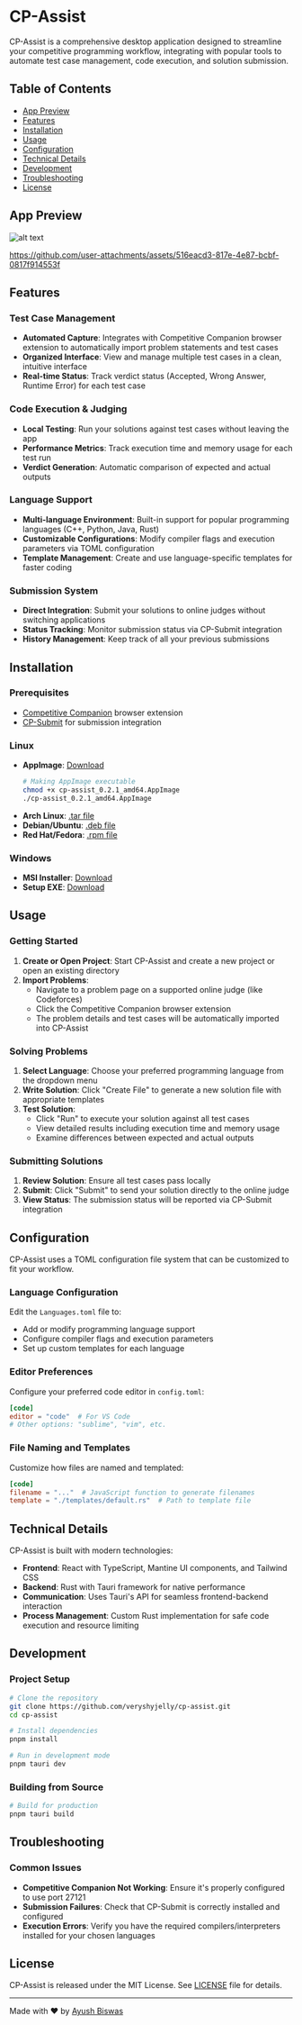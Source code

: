 # CP-Assist

CP-Assist is a comprehensive desktop application designed to streamline your competitive programming workflow, integrating with popular tools to automate test case management, code execution, and solution submission.

## Table of Contents
- [App Preview](#app-preview)
- [Features](#features)
- [Installation](#installation)
- [Usage](#usage)
- [Configuration](#configuration)
- [Technical Details](#technical-details)
- [Development](#development)
- [Troubleshooting](#troubleshooting)
- [License](#license)

## App Preview

![alt text](https://github.com/veryshyjelly/cp-assist/blob/main/cp-assist-shot.png?raw=true)

https://github.com/user-attachments/assets/516eacd3-817e-4e87-bcbf-0817f914553f

## Features

### Test Case Management
- **Automated Capture**: Integrates with Competitive Companion browser extension to automatically import problem statements and test cases
- **Organized Interface**: View and manage multiple test cases in a clean, intuitive interface
- **Real-time Status**: Track verdict status (Accepted, Wrong Answer, Runtime Error) for each test case

### Code Execution & Judging
- **Local Testing**: Run your solutions against test cases without leaving the app
- **Performance Metrics**: Track execution time and memory usage for each test run
- **Verdict Generation**: Automatic comparison of expected and actual outputs

### Language Support
- **Multi-language Environment**: Built-in support for popular programming languages (C++, Python, Java, Rust)
- **Customizable Configurations**: Modify compiler flags and execution parameters via TOML configuration
- **Template Management**: Create and use language-specific templates for faster coding

### Submission System
- **Direct Integration**: Submit your solutions to online judges without switching applications
- **Status Tracking**: Monitor submission status via CP-Submit integration
- **History Management**: Keep track of all your previous submissions

## Installation

### Prerequisites
- [Competitive Companion](https://github.com/jmerle/competitive-companion) browser extension
- [CP-Submit](https://github.com/tsycho/cp-submit) for submission integration

### Linux
- **AppImage**: [Download](https://github.com/veryshyjelly/cp-assist/releases/download/v0.2.1/cp-assist_0.2.1_amd64.AppImage)
  ```bash
  # Making AppImage executable
  chmod +x cp-assist_0.2.1_amd64.AppImage
  ./cp-assist_0.2.1_amd64.AppImage
  ```
- **Arch Linux**: [.tar file](https://github.com/veryshyjelly/cp-assist/releases/download/v0.2.1/cp-assist-0.2.1-1-x86_64.pkg.tar.zst)
- **Debian/Ubuntu**: [.deb file](https://github.com/veryshyjelly/cp-assist/releases/download/v0.2.1/cp-assist_0.2.1_amd64.deb)
- **Red Hat/Fedora**: [.rpm file](https://github.com/veryshyjelly/cp-assist/releases/download/v0.2.1/cp-assist-0.2.1-1.x86_64.rpm)

### Windows
- **MSI Installer**: [Download](https://github.com/veryshyjelly/cp-assist/releases/download/v0.2.1/cp-assist_0.2.1_x64_en-US.msi)
- **Setup EXE**: [Download](https://github.com/veryshyjelly/cp-assist/releases/download/v0.2.1/cp-assist_0.2.1_x64-setup.exe)

## Usage

### Getting Started
1. **Create or Open Project**: Start CP-Assist and create a new project or open an existing directory
2. **Import Problems**:
   - Navigate to a problem page on a supported online judge (like Codeforces)
   - Click the Competitive Companion browser extension
   - The problem details and test cases will be automatically imported into CP-Assist

### Solving Problems
1. **Select Language**: Choose your preferred programming language from the dropdown menu
2. **Write Solution**: Click "Create File" to generate a new solution file with appropriate templates
3. **Test Solution**:
   - Click "Run" to execute your solution against all test cases
   - View detailed results including execution time and memory usage
   - Examine differences between expected and actual outputs

### Submitting Solutions
1. **Review Solution**: Ensure all test cases pass locally
2. **Submit**: Click "Submit" to send your solution directly to the online judge
3. **View Status**: The submission status will be reported via CP-Submit integration

## Configuration

CP-Assist uses a TOML configuration file system that can be customized to fit your workflow.

### Language Configuration
Edit the `Languages.toml` file to:
- Add or modify programming language support
- Configure compiler flags and execution parameters
- Set up custom templates for each language

### Editor Preferences
Configure your preferred code editor in `config.toml`:
```toml
[code]
editor = "code"  # For VS Code
# Other options: "sublime", "vim", etc.
```

### File Naming and Templates
Customize how files are named and templated:
```toml
[code]
filename = "..."  # JavaScript function to generate filenames
template = "./templates/default.rs"  # Path to template file
```

## Technical Details

CP-Assist is built with modern technologies:

- **Frontend**: React with TypeScript, Mantine UI components, and Tailwind CSS
- **Backend**: Rust with Tauri framework for native performance
- **Communication**: Uses Tauri's API for seamless frontend-backend interaction
- **Process Management**: Custom Rust implementation for safe code execution and resource limiting

## Development

### Project Setup
```bash
# Clone the repository
git clone https://github.com/veryshyjelly/cp-assist.git
cd cp-assist

# Install dependencies
pnpm install

# Run in development mode
pnpm tauri dev
```

### Building from Source
```bash
# Build for production
pnpm tauri build
```

## Troubleshooting

### Common Issues

- **Competitive Companion Not Working**: Ensure it's properly configured to use port 27121
- **Submission Failures**: Check that CP-Submit is correctly installed and configured
- **Execution Errors**: Verify you have the required compilers/interpreters installed for your chosen languages

## License

CP-Assist is released under the MIT License. See [LICENSE](LICENSE) file for details.

---

Made with ❤️ by [Ayush Biswas](https://github.com/veryshyjelly)
